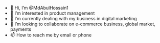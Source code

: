 - 👋 Hi, I’m @MdAbulHossain1
- 👀 I’m interested in product management
- 🌱 I’m currently dealing with my business in digital marketing
- 💞️ I’m looking to collaborate on e-commerce business, global market, payments 
- 📫 How to reach me by email or phone

<!---
MdAbulHossain1/MdAbulHossain1 is a ✨ special ✨ repository because its `README.md` (this file) appears on your GitHub profile.
You can click the Preview link to take a look at your changes.
--->

